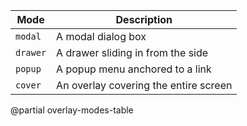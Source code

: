 | Mode      | Description                           |
| --------- | ------------------------------------- |
| `modal`   | A modal dialog box                    |
| `drawer`  | A drawer sliding in from the side     |
| `popup`   | A popup menu anchored to a link       |
| `cover`   | An overlay covering the entire screen |

@partial overlay-modes-table
